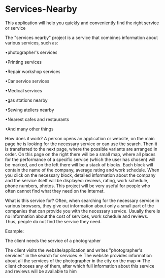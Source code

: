 # Services-Nearby

This application will help you quickly and conveniently find the right service or service

The "services nearby" project is a service that combines information about various services, such as:


•photographer's services 

•Printing services

•Repair workshop services

•Car service services

•Medical services

•gas stations nearby

•Sewing ateliers nearby

•Nearest cafes and restaurants

•And many other things

How does it work? A person opens an application or website, on the main page he is looking for the necessary service or can use the search. Then it is transferred to the next page, where the possible variants are arranged in order. On this page on the right there will be a small map, where all places for the performance of a specific service (which the user has chosen) will be marked, and on the left there will be a stack of blocks. Each block will contain the name of the company, average rating and work schedule. When you click on the necessary block, detailed information about the company and the service itself will be displayed: reviews, rating, work schedule, phone numbers, photos. This project will be very useful for people who often cannot find what they need on the Internet.


What is this service for?
Often, when searching for the necessary service in various browsers, they give out information about only a small part of the companies that can provide you with the necessary service. Usually there is no information about the cost of services, work schedule and reviews. Thus, people do not find the service they need.

Example: 

The client needs the service of a photographer

The client visits the website/application and writes "photographer's services" in the search for services
=>
The website provides information about all the services of the photographer in the city on the map
=>
The client chooses any of them, after which full information about this service and reviews will be available to him
